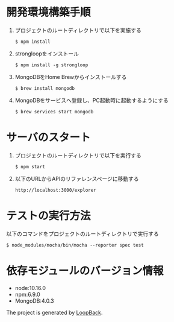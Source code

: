 # 開発環境構築手順
1. プロジェクトのルートディレクトリで以下を実施する
    ```
    $ npm install
    ```
2. strongloopをインストール
    ```
    $ npm install -g strongloop
    ```
3. MongoDBをHome Brewからインストールする
    ```
    $ brew install mongodb
    ```
4. MongoDBをサービスへ登録し、PC起動時に起動するようにする
    ```
    $ brew services start mongodb
    ```

# サーバのスタート
1. プロジェクトのルートディレクトリで以下を実行する
    ```
    $ npm start
    ```
2. 以下のURLからAPIのリファレンスページに移動する
    ```
    http://localhost:3000/explorer
    ```

# テストの実行方法
以下のコマンドをプロジェクトのルートディレクトリで実行する
```
$ node_modules/mocha/bin/mocha --reporter spec test
```

# 依存モジュールのバージョン情報
* node:10.16.0
* npm:6.9.0
* MongoDB:4.0.3

The project is generated by [LoopBack](http://loopback.io).